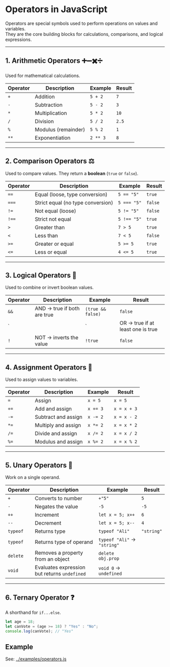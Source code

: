 # Operators in JavaScript

Operators are special symbols used to perform operations on values and variables.  
They are the core building blocks for calculations, comparisons, and logical expressions.  

---

## 1. Arithmetic Operators ➕➖✖️➗
Used for mathematical calculations.

| Operator | Description | Example | Result |
|----------|-------------|---------|--------|
| `+`      | Addition | `5 + 2` | `7` |
| `-`      | Subtraction | `5 - 2` | `3` |
| `*`      | Multiplication | `5 * 2` | `10` |
| `/`      | Division | `5 / 2` | `2.5` |
| `%`      | Modulus (remainder) | `5 % 2` | `1` |
| `**`     | Exponentiation | `2 ** 3` | `8` |

---

## 2. Comparison Operators ⚖️
Used to compare values. They return a **boolean** (`true` or `false`).

| Operator | Description | Example | Result |
|----------|-------------|---------|--------|
| `==`  | Equal (loose, type conversion) | `5 == "5"` | `true` |
| `===` | Strict equal (no type conversion) | `5 === "5"` | `false` |
| `!=`  | Not equal (loose) | `5 != "5"` | `false` |
| `!==` | Strict not equal | `5 !== "5"` | `true` |
| `>`   | Greater than | `7 > 5` | `true` |
| `<`   | Less than | `7 < 5` | `false` |
| `>=`  | Greater or equal | `5 >= 5` | `true` |
| `<=`  | Less or equal | `4 <= 5` | `true` |

---

## 3. Logical Operators 🔗
Used to combine or invert boolean values.

| Operator | Description | Example | Result |
|----------|-------------|---------|--------|
| `&&` | AND → true if both are true | `(true && false)` | `false` |
| `||` | OR → true if at least one is true | `(true || false)` | `true` |
| `!` | NOT → inverts the value | `!true` | `false` |

---

## 4. Assignment Operators 📝
Used to assign values to variables.

| Operator | Description | Example | Result |
|----------|-------------|---------|--------|
| `=`  | Assign | `x = 5` | `x = 5` |
| `+=` | Add and assign | `x += 3` | `x = x + 3` |
| `-=` | Subtract and assign | `x -= 2` | `x = x - 2` |
| `*=` | Multiply and assign | `x *= 2` | `x = x * 2` |
| `/=` | Divide and assign | `x /= 2` | `x = x / 2` |
| `%=` | Modulus and assign | `x %= 2` | `x = x % 2` |

---

## 5. Unary Operators 🔄
Work on a single operand.

| Operator | Description | Example | Result |
|----------|-------------|---------|--------|
| `+` | Converts to number | `+"5"` | `5` |
| `-` | Negates the value | `-5` | `-5` |
| `++` | Increment | `let x = 5; x++` | `6` |
| `--` | Decrement | `let x = 5; x--` | `4` |
| `typeof` | Returns type | `typeof "Ali"` | `"string"` |
| `typeof`   | Returns type of operand | `typeof "Ali"` → `"string"` |
| `delete`   | Removes a property from an object | `delete obj.prop` |
| `void`     | Evaluates expression but returns `undefined` | `void 0` → `undefined` |

---

## 6. Ternary Operator ❓
A shorthand for `if...else`.

```javascript
let age = 18;
let canVote = (age >= 18) ? "Yes" : "No";
console.log(canVote); // "Yes"
```
## Example
See: [../examples/operators.js](../examples/operators.js)
